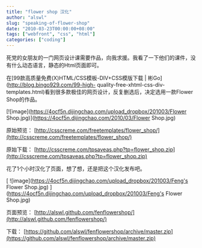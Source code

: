 ```yaml
---
title: "flower shop 汉化"
author: "alswl"
slug: "speaking-of-flower-shop"
date: "2010-03-23T00:00:00+08:00"
tags: ["webfront", "css", "html"]
categories: ["coding"]
---
```


死党的女朋友的一门网页设计课需要作品，向我求援。我看了一下他们的课件，没有什么动态语言，静态的Html页面即可。

在[99款高质量免费(X)HTML/CSS模板-DIV+CSS模版下载 | 彬Go](http://blog.bingo929.com/99-high-
quality-free-xhtml-css-div-templates.html)看到很多款极佳的网页设计，反复删选后，决定选用一款Flower
Shop的作品。

[![image](https://4ocf5n.dijingchao.com/upload_dropbox/201003/Flower Shop.jpg)](https://4ocf5n.dijingchao.com/2010/03/Flower Shop.jpg)

原始预览： [http://csscreme.com/freetemplates/flower_shop/](http://csscreme.com/freetemplates/flower_shop/)

原始下载： [http://csscreme.com/tpsaveas.php?tp=flower_shop.zip](http://csscreme.com/tpsaveas.php?tp=flower_shop.zip)

花了1个小时汉化了页面，想了想，还是把这个汉化发布吧。

[ ![image](https://4ocf5n.dijingchao.com/upload_dropbox/201003/Feng's Flower Shop.jpg) ](https://4ocf5n.dijingchao.com/upload_dropbox/201003/Feng's Flower Shop.jpg)

页面预览： [http://alswl.github.com/fenflowershop/](http://alswl.github.com/fenflowershop/)

下载： [https://github.com/alswl/fenflowershop/archive/master.zip](https://github.com/alswl/fenflowershop/archive/master.zip)

